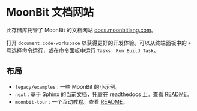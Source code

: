 # MoonBit 文档网站

此存储库托管了 MoonBit 的文档网站 [docs.moonbitlang.com](https://docs.moonbitlang.com)。

打开 `document.code-workspace` 以获得更好的开发体验。可以从终端面板中的 `+` 号选择命令运行，或在命令面板中运行 `Tasks: Run Build Task`。

## 布局

- `legacy/examples` : 一些 MoonBit 的小示例。
- `next` : 基于 Sphinx 的当前文档，托管在 readthedocs 上。查看 [README](./next/README)。
- `moonbit-tour` : 一个互动教程。查看 [README](./moonbit-tour/README.md)。